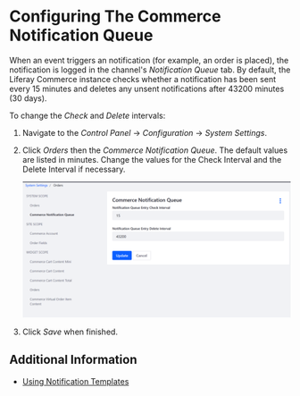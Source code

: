 # Configuring The Commerce Notification Queue

When an event triggers an notification (for example, an order is placed), the notification is logged in the channel's _Notification Queue_ tab. By default, the Liferay Commerce instance checks whether a notification has been sent every 15 minutes and deletes any unsent notifications after 43200 minutes (30 days).

To change the _Check_ and _Delete_ intervals:

1. Navigate to the _Control Panel_ → _Configuration_ → _System Settings_.
1. Click _Orders_ then the _Commerce Notification Queue_. The default values are listed in minutes. Change the values for the Check Interval and the Delete Interval if necessary.

    ![Changing Intervals](./configuring-the-commerce-notification-queue/images/01.png)

1. Click _Save_ when finished.

## Additional Information

* [Using Notification Templates](./using-notification-templates.md)
